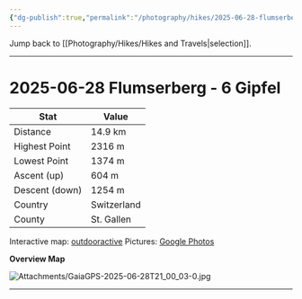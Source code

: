 ```yaml
---
{"dg-publish":true,"permalink":"/photography/hikes/2025-06-28-flumserberg-6-gipfel/","hide":"true","updated":"2025-08-10T11:49:57.366+02:00"}
---
```


Jump back to [[Photography/Hikes/Hikes and Travels\|selection]].

---
# 2025-06-28 Flumserberg - 6 Gipfel

| Stat              | Value                                                 |
| ----------------- | ----------------------------------------------------- |
| Distance          | 14.9 km                                               |
| Highest Point     | 2316 m                                                |
| Lowest Point      | 1374 m                                                |
| Ascent (up)       | 604 m                                                 |
| Descent (down)    | 1254 m                                                |
| Country           | Switzerland                                           |
| County            | St. Gallen                                            |

Interactive map: [outdooractive](https://www.outdooractive.com/en/route/hiking-trail/heidiland/flumserberg-6-gipfel-tour/319564984/?share=%7E3zzqhskm%244ossnfvm)
Pictures: [Google Photos](https://photos.app.goo.gl/AzviwtzndqE3h2a39)

**Overview Map**

![Attachments/GaiaGPS-2025-06-28T21_00_03-0.jpg](/img/user/Attachments/GaiaGPS-2025-06-28T21_00_03-0.jpg)

---
